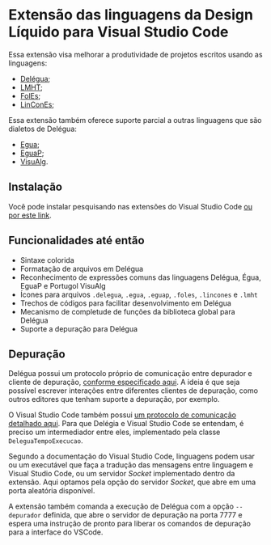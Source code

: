 # Extensão das linguagens da Design Líquido para Visual Studio Code

Essa extensão visa melhorar a produtividade de projetos escritos usando as linguagens: 

- [Delégua](https://github.com/DesignLiquido/delegua);
- [LMHT](https://github.com/DesignLiquido/LMHT);
- [FolEs](https://github.com/DesignLiquido/FolEs);
- [LinConEs](https://github.com/DesignLiquido/LinConEs);

Essa extensão também oferece suporte parcial a outras linguagens que são dialetos de Delégua:

- [Egua](https://egua.tech);
- [EguaP](https://github.com/DesignLiquido/delegua/wiki/Dialetos#eguap);
- [VisuAlg](https://visualg3.com.br/). 

## Instalação

Você pode instalar pesquisando nas extensões do Visual Studio Code [ou por este link](https://marketplace.visualstudio.com/items?itemName=designliquido.designliquido-vscode).

## Funcionalidades até então

- Sintaxe colorida
- Formatação de arquivos em Delégua
- Reconhecimento de expressões comuns das linguagens Delégua, Égua, EguaP e Portugol VisuAlg
- Ícones para arquivos `.delegua`, `.egua`, `.eguap`, `.foles`, `.lincones` e `.lmht`
- Trechos de códigos para facilitar desenvolvimento em Delégua
- Mecanismo de completude de funções da biblioteca global para Delégua
- Suporte a depuração para Delégua

## Depuração

Delégua possui um protocolo próprio de comunicação entre depurador e cliente de depuração, [conforme especificado aqui](https://github.com/DesignLiquido/delegua/wiki/Suporte-%C3%A0-depura%C3%A7%C3%A3o). A ideia é que seja possível escrever interações entre diferentes clientes de depuração, como outros editores que tenham suporte a depuração, por exemplo. 

O Visual Studio Code também possui [um protocolo de comunicação detalhado aqui](https://microsoft.github.io/debug-adapter-protocol/overview). Para que Delégia e Visual Studio Code se entendam, é preciso um intermediador entre eles, implementado pela classe `DeleguaTempoExecucao`. 

Segundo a documentação do Visual Studio Code, linguagens podem usar ou um executável que faça a tradução das mensagens entre linguagem e Visual Studio Code, ou um servidor _Socket_ implementado dentro da extensão. Aqui optamos pela opção do servidor _Socket_, que abre em uma porta aleatória disponível. 

A extensão também comanda a execução de Delégua com a opção `--depurador` definida, que abre o servidor de depuração na porta 7777 e espera uma instrução de pronto para liberar os comandos de depuração para a interface do VSCode.
